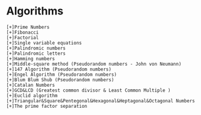 # Algorithms
    [+]Prime Numbers
    [+]Fibonacci
    [+]Factorial
    [+]Single variable equations
    [+]Palindromic numbers
    [+]Palindromic letters 
    [+]Hamming numbers
    [+]Middle-square method (Pseudorandom numbers - John von Neumann)
    [+]147 Algorithm (Pseudorandom numbers)
    [+]Engel Algorithm (Pseudorandom numbers)
    [+]Blum Blum Shub (Pseudorandom numbers)
    [+]Catalan Numbers
    [+]GCD&LCD (Greatest common divisor & Least Common Multiple )
    [+]Euclid algorithm
    [+]Triangular&Square&Pentegonal&Hexagonal&Heptagonal&Octagonal Numbers
    [+]The prime factor separation
